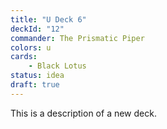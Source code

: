 ```yaml
---
title: "U Deck 6"
deckId: "12"
commander: The Prismatic Piper
colors: u
cards:
    - Black Lotus
status: idea
draft: true
---
```


This is a description of a new deck.
